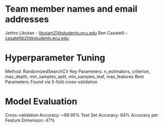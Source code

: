 # Team member names and email addresses
Jethro Libutan - libutanj21@students.ecu.edu Ben Casatelli - casatellib20@students.ecu.edu

# Hyperparameter Tuning
Method: RandomizedSearchCV
Key Parameters: n_estimators, criterion, max_depth, min_samples_split, min_samples_leaf, max_features
Best Parameters: Found via 5-fold cross-validation

# Model Evaluation
Cross-validation Accuracy: ~89.95%
Test Set Accuracy: 94%
Accuracy per Feature Dimension: 47%
